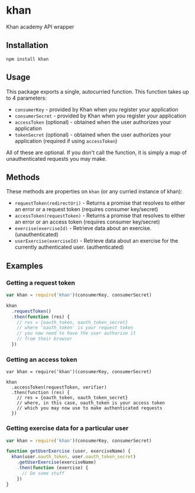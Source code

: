 # khan

Khan academy API wrapper

## Installation

`npm install khan`

## Usage

This package exports a single, autocurried function.  This function takes up to 4 parameters:

* `consumerKey` - provided by Khan when you register your application
* `consumerSecret` - provided by Khan when you register your application
* `accessToken` (optional) - obtained when the user authorizes your application
* `tokenSecret` (optional) - obtained when the user authorizes your application (required if using `accessToken`)

All of these are optional.  If you don't call the function, it is simply a map of unauthenticated requests you may make.

## Methods

These methods are properties on `khan` (or any curried instance of khan):

  * `requestToken(redirectUri)` - Returns a promise that resolves to either an error or a request token (requires consumer key/secret)
  * `accessToken(requestToken)` - Returns a promise that resolves to either an error or an access token (requires consumer key/secret)
  * `exercise(exerciseId)` - Retrieve data about an exercise. (unauthenticated)
  * `userExercise(exerciseId)` - Retrieve data about an exercise for the currently authenticated user.  (authenticated)


## Examples

### Getting a request token

```javascript
var khan = require('khan')(consumerKey, consumerSecret)

khan
  .requestToken()
  .then(function (res) {
    // res = {oauth_token, oauth_token_secret}
    // where 'oauth_token' is your request token
    // you now need to have the user authorize it
    // from their browser
  })
```

### Getting an access token

```
var khan = require('khan')(consumerKey, consumerSecret)

khan
  .accessToken(requestToken, verifier)
  .then(function (res) {
    // res = {oauth_token, oauth_token_secret}
    // where, in this case, oauth_token is your access token
    // which you may now use to make authenticated requests
  })
```

### Getting exercise data for a particular user

```javascript
var khan = require('khan')(consumerKey, consumerSecret)

function getUserExercise (user, exerciseName) {
  khan(user.oauth_token, user.oauth_token_secret)
    .getUserExercise(exerciseName)
    .then(function (exercise) {
      // Do some stuff
    })
}
```